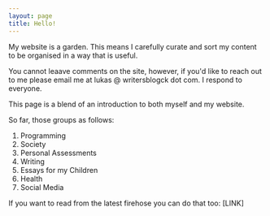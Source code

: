 ```yaml
---
layout: page
title: Hello!
---
```


My website is a garden. This means I carefully curate and sort my content to be organised in a way that is useful.

You cannot leaave comments on the site, however, if you'd like to reach out to me please email me at lukas @ writersblogck dot com.
I respond to everyone.

This page is a blend of an introduction to both myself and my website.

So far, those groups as follows:

1. Programming
2. Society
3. Personal Assessments
4. Writing
5. Essays for my Children
6. Health
7. Social Media

If you want to read from the latest firehose you can do that too: [LINK]
